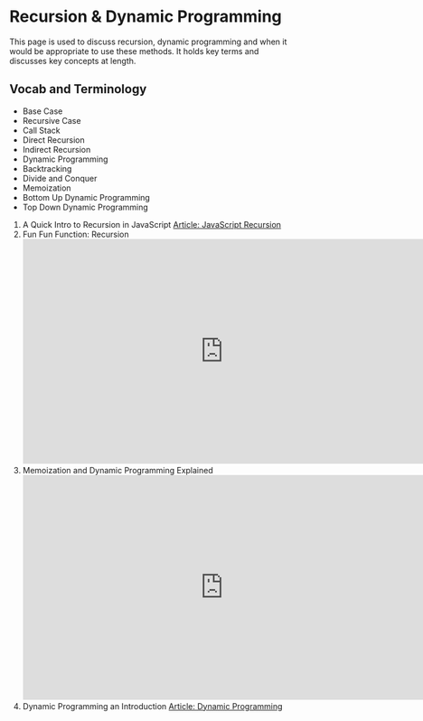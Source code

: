# Recursion & Dynamic Programming

This page is used to discuss recursion, dynamic programming and when it would be appropriate to use these methods. It holds key terms and discusses key concepts at length.

## Vocab and Terminology

- Base Case
- Recursive Case
- Call Stack
- Direct Recursion
- Indirect Recursion
- Dynamic Programming
- Backtracking
- Divide and Conquer
- Memoization
- Bottom Up Dynamic Programming
- Top Down Dynamic Programming

1. A Quick Intro to Recursion in JavaScript
    [Article: JavaScript Recursion](https://www.freecodecamp.org/news/quick-intro-to-recursion/)
2. Fun Fun Function: Recursion
   <iframe width="708" height="398" src="https://www.youtube.com/embed/k7-N8R0-KY4" title="Recursion - Part 7 of Functional Programming in JavaScript" frameborder="0" allow="accelerometer; autoplay; clipboard-write; encrypted-media; gyroscope; picture-in-picture; web-share" allowfullscreen></iframe>
3. Memoization and Dynamic Programming Explained
   <iframe width="708" height="398" src="https://www.youtube.com/embed/WbwP4w6TpCk" title="Memoization And Dynamic Programming Explained" frameborder="0" allow="accelerometer; autoplay; clipboard-write; encrypted-media; gyroscope; picture-in-picture; web-share" allowfullscreen></iframe>
4. Dynamic Programming an Introduction
   [Article: Dynamic Programming](https://careerkarma.com/blog/dynamic-programming/)